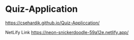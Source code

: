 # Quiz-Application
https://csehardik.github.io/Quiz-Appliccation/

NetLify Link
https://neon-snickerdoodle-59a12e.netlify.app/
